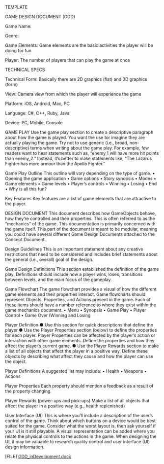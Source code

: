 TEMPLATE

GAME DESIGN DOCUMENT (GDD)

Game Name:

Genre:

Game Elements:
Game elements are the basic activities the player will be doing for fun

Player:
The number of players that can play the game at once

TECHNICAL SPECS

Technical Form:
Basically there are 2D graphics (flat) and 3D graphics (form)

View:
Camera view from which the player will experience the game

Platform:
iOS, Android, Mac, PC

Language:
C#, C++, Ruby, Java

Device:
PC, Mobile, Console

GAME PLAY
Use the game play section to create a descriptive paragraph about how the game is played. You want the use tor imagine they are actually playing the game. Try not to use generic (i.e., broad, non-descriptive) terms when writing about the game play. For example, few readers want to hear statements such as, “enemy_1 will have more hit points than
enemy_2.” Instead, it’s better to make statements like, “The Lazarus Fighter has more armour than the Apollo Fighter.”

Game Play Outline
This outline will vary depending on the type of game.
• Opening the game application
• Game options
• Story synopsis
• Modes
• Game elements
• Game levels
• Player’s controls
• Winning
• Losing
• End
• Why is all this fun?

Key Features
Key features are a list of game elements that are attractive to the player.

DESIGN DOCUMENT
This document describes how GameObjects behave, how they’re controlled and their properties. This is often referred to as the “mechanics” of the game. This documentation is primarily concerned with
the game itself. This part of the document is meant to be modular, meaning you could have several different Game Design Documents attached to the Concept Document.

Design Guidelines
This is an important statement about any creative restrictions that need to be considered and includes brief statements about the general (i.e., overall) goal of the design.

Game Design Definitions
This section established the definition of the game play. Definitions should include how a player wins, loses, transitions between levels, and the main focus of the gameplay.

Game Flowchart
The game flowchart provides a visual of how the different game elements and their properties interact. Game flowcharts should represent Objects, Properties, and Actions present in the game. Each of these items should have a number reference to where they exist within the game mechanics document.
• Menu
• Synopsis
• Game Play
• Player Control
• Game Over (Winning and Losing

Player Definition
● Use this section for quick descriptions that define the player
● Use the Player Properties section (below) to define the properties for each player. Player Properties can be affected by the player’s action or interaction with other game elements. Define the properties and how they affect the player’s current game.
● Use the Player Rewards section to make a list of all objects that affect the player in a positive way. Define these objects by describing what affect they cause and how the player can use the object.

Player Definitions
A suggested list may include:
• Health
• Weapons
• Actions

Player Properties
Each property should mention a feedback as a result of the property changing.

Player Rewards (power-ups and pick-ups)
Make a list of all objects that affect the player in a positive way (e.g., health replenished)

User Interface (UI)
This is where you’ll include a description of the user’s control of the game. Think about which buttons on a device would be best suited for the game. Consider what the worst layout is, then ask yourself if your UI is it still playable. A visual representation can be added where you relate the physical controls to the actions in the game. When designing the UI, it may be valuable to research quality control and user interface (UI) design information.


[FILE]
[GDD_inDevelopment.docx](https://github.com/notrealqt/oop-project-IU/files/13743461/GDD_inDevelopment.docx)
